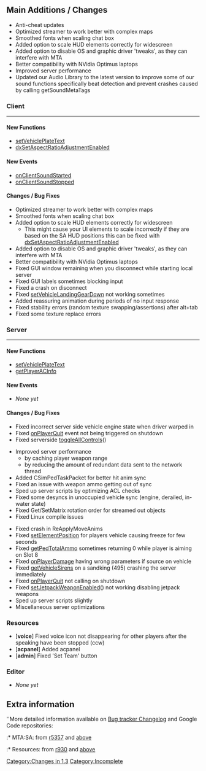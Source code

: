 Main Additions / Changes
------------------------

-   Anti-cheat updates
-   Optimized streamer to work better with complex maps
-   Smoothed fonts when scaling chat box
-   Added option to scale HUD elements correctly for widescreen
-   Added option to disable OS and graphic driver 'tweaks', as they can interfere with MTA
-   Better compatibility with NVidia Optimus laptops
-   Improved server performance
-   Updated our Audio Library to the latest version to improve some of our sound functions specifically beat detection and prevent crashes caused by calling getSoundMetaTags

### Client

------------------------------------------------------------------------

#### New Functions

-   [setVehiclePlateText](/docs/setVehiclePlateText.md "wikilink")
-   [dxSetAspectRatioAdjustmentEnabled](/docs/dxSetAspectRatioAdjustmentEnabled.md "wikilink")

#### New Events

-   [onClientSoundStarted](/docs/onClientSoundStarted.md "wikilink")
-   [onClientSoundStopped](/docs/onClientSoundStopped.md "wikilink")

#### Changes / Bug Fixes

-   Optimized streamer to work better with complex maps
-   Smoothed fonts when scaling chat box
-   Added option to scale HUD elements correctly for widescreen
    -   This might cause your UI elements to scale incorrectly if they are based on the SA HUD positions this can be fixed with [dxSetAspectRatioAdjustmentEnabled](/docs/dxSetAspectRatioAdjustmentEnabled.md "wikilink")
-   Added option to disable OS and graphic driver 'tweaks', as they can interfere with MTA
-   Better compatibility with NVidia Optimus laptops
-   Fixed GUI window remaining when you disconnect while starting local server
-   Fixed GUI labels sometimes blocking input
-   Fixed a crash on disconnect
-   Fixed [setVehicleLandingGearDown](/docs/setVehicleLandingGearDown.md "wikilink") not working sometimes
-   Added reassuring animation during periods of no input response
-   Fixed stability errors (random texture swapping/assertions) after alt+tab
-   Fixed some texture replace errors

### Server

------------------------------------------------------------------------

#### New Functions

-   [setVehiclePlateText](/docs/setVehiclePlateText.md "wikilink")
-   [getPlayerACInfo](/docs/getPlayerACInfo.md "wikilink")

#### New Events

-   *None yet*

#### Changes / Bug Fixes

-   Fixed incorrect server side vehicle engine state when driver warped in
-   Fixed [onPlayerQuit](/docs/onPlayerQuit.md "wikilink") event not being triggered on shutdown
-   Fixed serverside [toggleAllControls](/docs/toggleAllControls.md "wikilink")()

<!-- -->

-   Improved server performance
    -   by caching player weapon range
    -   by reducing the amount of redundant data sent to the network thread
-   Added CSimPedTaskPacket for better hit anim sync
-   Fixed an issue with weapon ammo getting out of sync
-   Sped up server scripts by optimizing ACL checks
-   Fixed some desyncs in unoccupied vehicle sync (engine, derailed, in-water state)
-   Fixed Get/SetMatrix rotation order for streamed out objects
-   Fixed Linux compile issues

<!-- -->

-   Fixed crash in ReApplyMoveAnims
-   Fixed [setElementPosition](/docs/setElementPosition.md "wikilink") for players vehicle causing freeze for few seconds
-   Fixed [getPedTotalAmmo](/docs/getPedTotalAmmo.md "wikilink") sometimes returning 0 while player is aiming on Slot 8
-   Fixed [onPlayerDamage](/docs/onPlayerDamage.md "wikilink") having wrong parameters if source on vehicle
-   Fixed [getVehicleSirens](/docs/getVehicleSirens.md "wikilink") on a sandking (495) crashing the server immediately
-   Fixed [onPlayerQuit](/docs/onPlayerQuit.md "wikilink") not calling on shutdown
-   Fixed [setJetpackWeaponEnabled](/docs/setJetpackWeaponEnabled.md "wikilink")() not working disabling jetpack weapons
-   Sped up server scripts slightly
-   Miscellaneous server optimizations

### Resources

-   \[**voice**\] Fixed voice icon not disappearing for other players after the speaking have been stopped (ccw)
-   \[**acpanel**\] Added acpanel
-   \[**admin**\] Fixed 'Set Team' button

### Editor

-   *None yet*

Extra information
-----------------

''More detailed information available on [Bug tracker Changelog](http://bugs.multitheftauto.com/changelog_page.php) and Google Code repositories:

:\* MTA:SA: from [r5357](http://code.google.com/p/mtasa-blue/source/list?num=25&start=5359) and [above](http://code.google.com/p/mtasa-blue/source/list)

:\* Resources: from [r930](http://code.google.com/p/mtasa-resources/source/list?num=25&start=930) and [above](http://code.google.com/p/mtasa-resources/source/list)

[Category:Changes in 1.3](/docs/Category:Changes_in_1.3.md "wikilink") [Category:Incomplete](/Category:Incomplete.md "wikilink")
